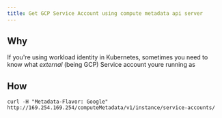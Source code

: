 ```yaml
---
title: Get GCP Service Account using compute metadata api server
---
```


## Why

If you're using workload identity in Kubernetes, sometimes you need to know what _external_ (being GCP) Service account youre
running as

## How

```shell
curl -H "Metadata-Flavor: Google" http://169.254.169.254/computeMetadata/v1/instance/service-accounts/
```